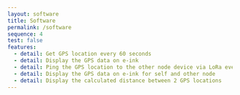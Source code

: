 ```yaml
---
layout: software
title: Software
permalink: /software
sequence: 4
test: false
features:
  - detail: Get GPS location every 60 seconds
  - detail: Display the GPS data on e-ink
  - detail: Ping the GPS location to the other node device via LoRa every 60 seconds
  - detail: Display the GPS data on e-ink for self and other node
  - detail: Display the calculated distance between 2 GPS locations
---
```

